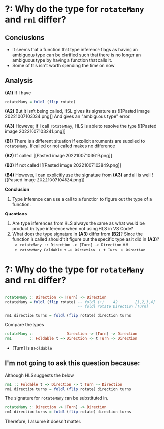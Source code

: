 # ?: Why do the type for `rotateMany` and `rm1` differ?

## Conclusions
- It seems that a function that type inference flags as having an ambiguous type can be clarified such that there is no longer an ambiguous type by having a function that calls it.
- Some of this isn't worth spending the time on now

## Analysis

**(A1)** If I have
```haskell
rotateMany = foldl (flip rotate)
```

**(A2)** But it isn't being called, HSL gives its signature as
![[Pasted image 20221007103034.png]]
        And gives an "ambiguous type" error.

**(A3)** However, if I call `rotateMany`, HLS is able to resolve the type
![[Pasted image 20221007103241.png]]

**(B1)** There is a different situation if explicit arguments are supplied to `rotateMany`. If called or not called makes no difference

**(B2)** If called
![[Pasted image 20221007103619.png]]

**(B3)** If not called
![[Pasted image 20221007103849.png]]

**(B4)** However, I can explicitly use the signature from **(A3)** and all is well
![[Pasted image 20221007104524.png]]

**Conclusion**
1. Type inference can use a call to a function to figure out the type of a function.

**Questions**
1. Are type inferences from HLS always the same as what would be product by type inference when not using HLS in VS Code?
2. What does the type signature in **(A3)** differ from **(B2)**? Since the function is called should't it figure out the specific type as it did in **(A3)**?
    - `rotateMany :: Direction -> [Turn] -> Direction`
      VS
    - `rotateMany Foldable t => Direction -> t Turn -> Direction`

# ?: Why do the type for `rotateMany` and `rm1` differ?


```haskell

rotateMany :: Direction -> [Turn] -> Direction
rotateMany = foldl (flip rotate) -- foldl (+)    42        [1,2,3,4]
                                 -- foldl rotate Direction [Turn]

rm1 direction turns = foldl (flip rotate) direction turns
```

Compare the types
```haskell
rotateMany ::               Direction -> [Turn] -> Direction
rm1        :: Foldable t => Direction -> t Turn -> Direction
```

- [Turn] is a `Foldable`


## I'm not going to ask this question because:

Although HLS suggests the below
```haskell
rm1 :: Foldable t => Direction -> t Turn -> Direction
rm1 direction turns = foldl (flip rotate) direction turns
```

The signature for `rotateMany` can be substituted in.

```haskell
rotateMany :: Direction -> [Turn] -> Direction
rm1 direction turns = foldl (flip rotate) direction turns
```

Therefore, I assume it doesn't matter.
